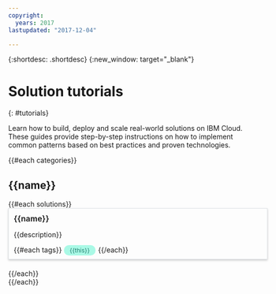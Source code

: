 ```yaml
---
copyright:
  years: 2017
lastupdated: "2017-12-04"

---
```


{:shortdesc: .shortdesc}
{:new_window: target="_blank"}

# Solution tutorials
{: #tutorials}

Learn how to build, deploy and scale real-world solutions on IBM Cloud. These guides provide step-by-step instructions on how to implement common patterns based on best practices and proven technologies.

<style>
    .solutionBox {
        margin: 0 10px 20px 0;
        padding: 10px;
        width: 100%;
        border: 1px #dfe3e6 solid;
        box-shadow: 0px 2px 4px 0px rgba(0,0,0,0.2);
    }
    .solutionBoxContainer {
    }
    .solutionBoxTitle {
      margin: 0rem;
      font-size: 16px;
      margin-bottom: 10px;
      font-weight: 600;
    }
    .tag-filter.category {
        background: #aaf9e6;
        color: #238070;
    }
    .tag-filter {
        padding: 3px 12px;
        font-size: 12px;
        margin-right: 1px;
        border-radius: 10px;
        white-space: nowrap;
    }
   .solutionBoxTitle a {
      text-decoration-line:none;
    }
</style>
<div>
{{#each categories}}
  <h2 id="{{anchor}}">{{name}}</h2>
    <div class = "solutionBoxContainer">
    {{#each solutions}}
      <div class = "solutionBox">
          <div class="solutionBoxTitle">
            <a href = "{{url}}">{{name}}</a>
          </div>
          <p>{{description}}</p>
          {{#each tags}}
          <span class="tag-filter category">{{this}}</span>
          {{/each}}
      </div>
    {{/each}}
    </div>
{{/each}}
</div>
